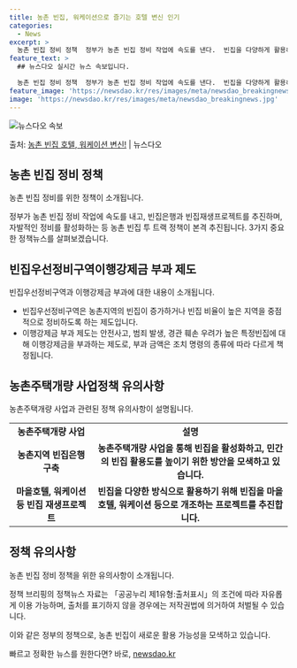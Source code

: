 ```yaml
---
title: 농촌 빈집, 워케이션으로 즐기는 호텔 변신 인기
categories:
  - News
excerpt: >
  농촌 빈집 정비 정책  정부가 농촌 빈집 정비 작업에 속도를 낸다.  빈집을 다양하게 활용하도록 빈집은행과 …
feature_text: >
  ## 뉴스다오 실시간 뉴스 속보입니다.

  농촌 빈집 정비 정책  정부가 농촌 빈집 정비 작업에 속도를 낸다.  빈집을 다양하게 활용하도록 빈집은행과 …
feature_image: 'https://newsdao.kr/res/images/meta/newsdao_breakingnews.jpg'
image: 'https://newsdao.kr/res/images/meta/newsdao_breakingnews.jpg'
---
```


![뉴스다오 속보](https://newsdao.kr/res/images/meta/newsdao_breakingnews.jpg)

<p>출처: <a href="https://newsdao.kr/4555" rel="dofollow">농촌 빈집 호텔, 워케이션 변신!</a> | 뉴스다오</p>

<h2 data-ke-size="size26">농촌 빈집 정비 정책</h2>
농촌 빈집 정비를 위한 정책이 소개됩니다.

<p data-ke-size="size16">정부가 농촌 빈집 정비 작업에 속도를 내고, 빈집은행과 빈집재생프로젝트를 추진하며, 자발적인 정비를 활성화하는 등 농촌 빈집 투 트랙 정책이 본격 추진됩니다. 3가지 중요한 정책뉴스를 살펴보겠습니다.</p>

<h2 data-ke-size="size24">빈집우선정비구역이행강제금 부과 제도</h2>
빈집우선정비구역과 이행강제금 부과에 대한 내용이 소개됩니다.

<ul>
  <li>빈집우선정비구역은 농촌지역의 빈집이 증가하거나 빈집 비율이 높은 지역을 중점적으로 정비하도록 하는 제도입니다.</li>
  <li>이행강제금 부과 제도는 안전사고, 범죄 발생, 경관 훼손 우려가 높은 특정빈집에 대해 이행강제금을 부과하는 제도로, 부과 금액은 조치 명령의 종류에 따라 다르게 책정됩니다.</li>
</ul>

<h2 data-ke-size="size24">농촌주택개량 사업정책 유의사항</h2>
농촌주택개량 사업과 관련된 정책 유의사항이 설명됩니다.

<table>
  <tr>
    <td style="text-align: center; height: 17px;"><b>농촌주택개량 사업</b></td>
    <td style="text-align: center; height: 17px;"><b>설명</b></td>
  </tr>
  <tr>
    <td style="text-align: center; height: 17px;"><b>농촌지역 빈집은행 구축</b></td>
    <td style="text-align: center; height: 17px;"><b>농촌주택개량 사업을 통해 빈집을 활성화하고, 민간의 빈집 활용도를 높이기 위한 방안을 모색하고 있습니다.</b></td>
  </tr>
  <tr>
    <td style="text-align: center; height: 17px;"><b>마을호텔, 워케이션 등 빈집 재생프로젝트</b></td>
    <td style="text-align: center; height: 17px;"><b>빈집을 다양한 방식으로 활용하기 위해 빈집을 마을호텔, 워케이션 등으로 개조하는 프로젝트를 추진합니다.</b></td>
  </tr>
</table>

<h2 data-ke-size="size24">정책 유의사항</h2>
농촌 빈집 정비 정책을 위한 유의사항이 소개됩니다.

<p data-ke-size="size16">정책 브리핑의 정책뉴스 자료는 「공공누리 제1유형:출처표시」의 조건에 따라 자유롭게 이용 가능하며, 출처를 표기하지 않을 경우에는 저작권법에 의거하여 처벌될 수 있습니다.</p>

이와 같은 정부의 정책으로, 농촌 빈집이 새로운 활용 가능성을 모색하고 있습니다. 

빠르고 정확한 뉴스를 원한다면? 바로, <a href="https://newsdao.kr" rel="dofollow">newsdao.kr</a>


